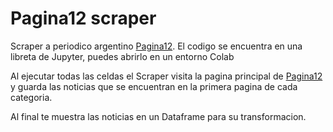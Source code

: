 # Pagina12 scraper

Scraper a periodico argentino [Pagina12](https://www.pagina12.com.ar/).
El codigo se encuentra en una libreta de Jupyter, puedes abrirlo en un entorno Colab 

Al ejecutar todas las celdas el Scraper visita la pagina principal de [Pagina12](https://www.pagina12.com.ar) y guarda las noticias que se encuentran en la primera pagina de cada categoria.

Al final te muestra las noticias en un Dataframe para su transformacion.
